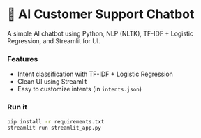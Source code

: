 # 🤖 AI Customer Support Chatbot

A simple AI chatbot using Python, NLP (NLTK), TF-IDF + Logistic Regression, and Streamlit for UI.

### Features
- Intent classification with TF-IDF + Logistic Regression
- Clean UI using Streamlit
- Easy to customize intents (in `intents.json`)

### Run it

```bash
pip install -r requirements.txt
streamlit run streamlit_app.py
